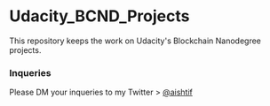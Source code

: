 # Udacity_BCND_Projects

This repository keeps the work on Udacity's Blockchain Nanodegree projects.


### Inqueries
Please DM your inqueries to my Twitter > [@aishtif](https://twitter.com/aishtif)
